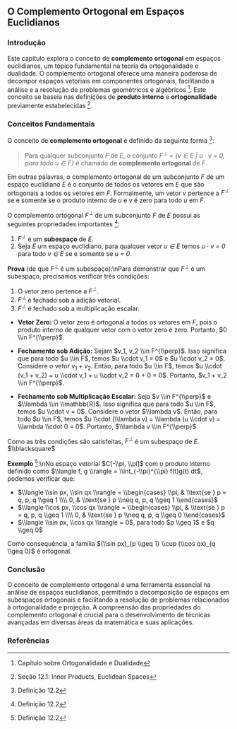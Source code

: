 ## O Complemento Ortogonal em Espaços Euclidianos

### Introdução
Este capítulo explora o conceito de **complemento ortogonal** em espaços euclidianos, um tópico fundamental na teoria da ortogonalidade e dualidade. O complemento ortogonal oferece uma maneira poderosa de decompor espaços vetoriais em componentes ortogonais, facilitando a análise e a resolução de problemas geométricos e algébricos [^1]. Este conceito se baseia nas definições de **produto interno** e **ortogonalidade** previamente estabelecidas [^437].

### Conceitos Fundamentais
O conceito de **complemento ortogonal** é definido da seguinte forma [^447]:
> Para qualquer subconjunto *F* de *E*, o conjunto *F<sup>⊥</sup> = {v ∈ E | u · v = 0, para todo u ∈ F}* é chamado de **complemento ortogonal** de *F*.

Em outras palavras, o complemento ortogonal de um subconjunto *F* de um espaço euclidiano *E* é o conjunto de todos os vetores em *E* que são ortogonais a todos os vetores em *F*. Formalmente, um vetor *v* pertence a *F<sup>⊥</sup>* se e somente se o produto interno de *u* e *v* é zero para todo *u* em *F*.

O complemento ortogonal *F<sup>⊥</sup>* de um subconjunto *F* de *E* possui as seguintes propriedades importantes [^447]:
1.  *F<sup>⊥</sup>* é um **subespaço** de *E*.
2.  Seja *E* um espaço euclidiano, para qualquer vetor *u ∈ E* temos *u · v = 0* para todo *v ∈ E* se e somente se *u = 0*.

**Prova** (de que *F<sup>⊥</sup>* é um subespaço):\nPara demonstrar que *F<sup>⊥</sup>* é um subespaço, precisamos verificar três condições:

1.  O vetor zero pertence a *F<sup>⊥</sup>*.
2.  *F<sup>⊥</sup>* é fechado sob a adição vetorial.
3.  *F<sup>⊥</sup>* é fechado sob a multiplicação escalar.

*   **Vetor Zero:** O vetor zero é ortogonal a todos os vetores em *F*, pois o produto interno de qualquer vetor com o vetor zero é zero. Portanto, $0 \\in F^{\\perp}$.

*   **Fechamento sob Adição:** Sejam $v_1, v_2 \\in F^{\\perp}$. Isso significa que para todo $u \\in F$, temos $u \\cdot v_1 = 0$ e $u \\cdot v_2 = 0$. Considere o vetor $v_1 + v_2$. Então, para todo $u \\in F$, temos $u \\cdot (v_1 + v_2) = u \\cdot v_1 + u \\cdot v_2 = 0 + 0 = 0$. Portanto, $v_1 + v_2 \\in F^{\\perp}$.

*   **Fechamento sob Multiplicação Escalar:** Seja $v \\in F^{\\perp}$ e $\\lambda \\in \\mathbb{R}$. Isso significa que para todo $u \\in F$, temos $u \\cdot v = 0$. Considere o vetor $\\lambda v$. Então, para todo $u \\in F$, temos $u \\cdot (\\lambda v) = \\lambda (u \\cdot v) = \\lambda \\cdot 0 = 0$. Portanto, $\\lambda v \\in F^{\\perp}$.

Como as três condições são satisfeitas, *F<sup>⊥</sup>* é um subespaço de *E*. $\\blacksquare$

**Exemplo** [^447]:\nNo espaço vetorial $C[-\\pi, \\pi]$ com o produto interno definido como $\\langle f, g \\rangle = \\int_{-\\pi}^{\\pi} f(t)g(t) dt$, podemos verificar que:

*   $\\langle \\sin px, \\sin qx \\rangle = \\begin{cases} \\pi, & \\text{se } p = q, p, q \\geq 1 \\\\ 0, & \\text{se } p \\neq q, p, q \\geq 1 \\end{cases}$
*   $\\langle \\cos px, \\cos qx \\rangle = \\begin{cases} \\pi, & \\text{se } p = q, p, q \\geq 1 \\\\ 0, & \\text{se } p \\neq q, p, q \\geq 0 \\end{cases}$
*   $\\langle \\sin px, \\cos qx \\rangle = 0$, para todo $p \\geq 1$ e $q \\geq 0$

Como consequência, a família $(\\sin px)_{p \\geq 1} \\cup (\\cos qx)_{q \\geq 0}$ é ortogonal.

### Conclusão
O conceito de complemento ortogonal é uma ferramenta essencial na análise de espaços euclidianos, permitindo a decomposição de espaços em subespaços ortogonais e facilitando a resolução de problemas relacionados à ortogonalidade e projeção. A compreensão das propriedades do complemento ortogonal é crucial para o desenvolvimento de técnicas avançadas em diversas áreas da matemática e suas aplicações.

### Referências
[^1]: Capítulo sobre Ortogonalidade e Dualidade
[^437]: Seção 12.1: Inner Products, Euclidean Spaces
[^447]: Definição 12.2
<!-- END -->
